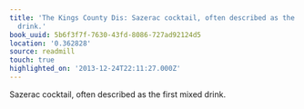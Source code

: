 ```yaml
---
title: 'The Kings County Dis: Sazerac cocktail, often described as the first mixed
  drink.'
book_uuid: 5b6f3f7f-7630-43fd-8086-727ad92124d5
location: '0.362828'
source: readmill
touch: true
highlighted_on: '2013-12-24T22:11:27.000Z'
---
```


Sazerac cocktail, often described as the first mixed drink.